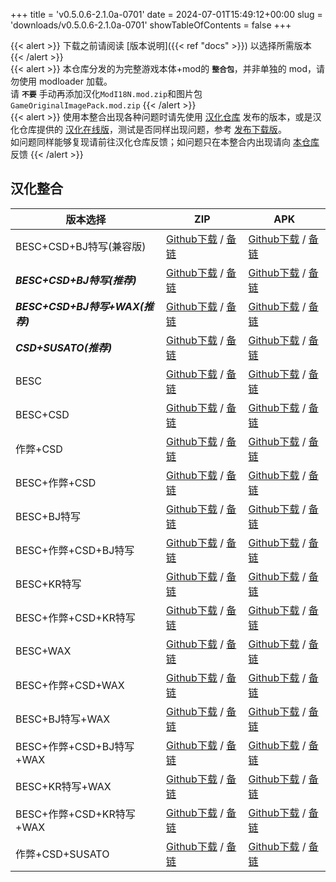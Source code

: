 +++
title = 'v0.5.0.6-2.1.0a-0701'
date = 2024-07-01T15:49:12+00:00
slug = 'downloads/v0.5.0.6-2.1.0a-0701'
showTableOfContents = false
+++

{{< alert >}}
下载之前请阅读 [版本说明]({{< ref "docs" >}}) 以选择所需版本
{{< /alert >}}
<br>
{{< alert >}}
本仓库分发的为完整游戏本体+mod的 **`整合包`**，并非单独的 mod，请勿使用 modloader 加载。
<br>
请 **`不要`** 手动再添加汉化`ModI18N.mod.zip`和图片包`GameOriginalImagePack.mod.zip`
{{< /alert >}}
<br>
{{< alert >}}
使用本整合出现各种问题时请先使用 [汉化仓库](https://github.com/Eltirosto/Degrees-of-Lewdity-Chinese-Localization) 发布的版本，或是汉化仓库提供的 [汉化在线版](https://eltirosto.github.io/Degrees-of-Lewdity-Chinese-Localization/)，测试是否同样出现问题，参考 [发布下载版](https://github.com/Eltirosto/Degrees-of-Lewdity-Chinese-Localization/blob/main/README.md#%E5%8F%91%E5%B8%83%E4%B8%8B%E8%BD%BD%E7%89%88)。
<br>
如问题同样能够复现请前往汉化仓库反馈；如问题只在本整合内出现请向 [本仓库](https://github.com/sakarie9/DoL-Lyra/issues) 反馈
{{< /alert >}}

## 汉化整合

|           版本选择            |                                                                                                                                                                        ZIP                                                                                                                                                                         |                                                                                                                                                                        APK                                                                                                                                                                         |
|-------------------------------|----------------------------------------------------------------------------------------------------------------------------------------------------------------------------------------------------------------------------------------------------------------------------------------------------------------------------------------------------|----------------------------------------------------------------------------------------------------------------------------------------------------------------------------------------------------------------------------------------------------------------------------------------------------------------------------------------------------|
|BESC+CSD+BJ特写(兼容版)        |[Github下载](https://github.com/sakarie9/DoL-Lyra/releases/download/v0.5.0.6-2.1.0a-0701/DoL-0.5.0.6-Lyra-2.1.0a-polyfill-besc-cheat-csd-sideviewbj-0701.zip ) / [备链](https://mirror.ghproxy.com/https://github.com/sakarie9/DoL-Lyra/releases/download/v0.5.0.6-2.1.0a-0701/DoL-0.5.0.6-Lyra-2.1.0a-polyfill-besc-cheat-csd-sideviewbj-0701.zip )|[Github下载](https://github.com/sakarie9/DoL-Lyra/releases/download/v0.5.0.6-2.1.0a-0701/DoL-0.5.0.6-Lyra-2.1.0a-polyfill-besc-cheat-csd-sideviewbj-0701.apk ) / [备链](https://mirror.ghproxy.com/https://github.com/sakarie9/DoL-Lyra/releases/download/v0.5.0.6-2.1.0a-0701/DoL-0.5.0.6-Lyra-2.1.0a-polyfill-besc-cheat-csd-sideviewbj-0701.apk )|
|***BESC+CSD+BJ特写(推荐)***    |[Github下载](https://github.com/sakarie9/DoL-Lyra/releases/download/v0.5.0.6-2.1.0a-0701/DoL-0.5.0.6-Lyra-2.1.0a-besc-csd-sideviewbj-0701.zip ) / [备链](https://mirror.ghproxy.com/https://github.com/sakarie9/DoL-Lyra/releases/download/v0.5.0.6-2.1.0a-0701/DoL-0.5.0.6-Lyra-2.1.0a-besc-csd-sideviewbj-0701.zip )                              |[Github下载](https://github.com/sakarie9/DoL-Lyra/releases/download/v0.5.0.6-2.1.0a-0701/DoL-0.5.0.6-Lyra-2.1.0a-besc-csd-sideviewbj-0701.apk ) / [备链](https://mirror.ghproxy.com/https://github.com/sakarie9/DoL-Lyra/releases/download/v0.5.0.6-2.1.0a-0701/DoL-0.5.0.6-Lyra-2.1.0a-besc-csd-sideviewbj-0701.apk )                              |
|***BESC+CSD+BJ特写+WAX(推荐)***|[Github下载](https://github.com/sakarie9/DoL-Lyra/releases/download/v0.5.0.6-2.1.0a-0701/DoL-0.5.0.6-Lyra-2.1.0a-besc-wax-csd-sideviewbj-0701.zip ) / [备链](https://mirror.ghproxy.com/https://github.com/sakarie9/DoL-Lyra/releases/download/v0.5.0.6-2.1.0a-0701/DoL-0.5.0.6-Lyra-2.1.0a-besc-wax-csd-sideviewbj-0701.zip )                      |[Github下载](https://github.com/sakarie9/DoL-Lyra/releases/download/v0.5.0.6-2.1.0a-0701/DoL-0.5.0.6-Lyra-2.1.0a-besc-wax-csd-sideviewbj-0701.apk ) / [备链](https://mirror.ghproxy.com/https://github.com/sakarie9/DoL-Lyra/releases/download/v0.5.0.6-2.1.0a-0701/DoL-0.5.0.6-Lyra-2.1.0a-besc-wax-csd-sideviewbj-0701.apk )                      |
|***CSD+SUSATO(推荐)***         |[Github下载](https://github.com/sakarie9/DoL-Lyra/releases/download/v0.5.0.6-2.1.0a-0701/DoL-0.5.0.6-Lyra-2.1.0a-susato-csd-0701.zip ) / [备链](https://mirror.ghproxy.com/https://github.com/sakarie9/DoL-Lyra/releases/download/v0.5.0.6-2.1.0a-0701/DoL-0.5.0.6-Lyra-2.1.0a-susato-csd-0701.zip )                                                |[Github下载](https://github.com/sakarie9/DoL-Lyra/releases/download/v0.5.0.6-2.1.0a-0701/DoL-0.5.0.6-Lyra-2.1.0a-susato-csd-0701.apk ) / [备链](https://mirror.ghproxy.com/https://github.com/sakarie9/DoL-Lyra/releases/download/v0.5.0.6-2.1.0a-0701/DoL-0.5.0.6-Lyra-2.1.0a-susato-csd-0701.apk )                                                |
|BESC                           |[Github下载](https://github.com/sakarie9/DoL-Lyra/releases/download/v0.5.0.6-2.1.0a-0701/DoL-0.5.0.6-Lyra-2.1.0a-besc-0701.zip ) / [备链](https://mirror.ghproxy.com/https://github.com/sakarie9/DoL-Lyra/releases/download/v0.5.0.6-2.1.0a-0701/DoL-0.5.0.6-Lyra-2.1.0a-besc-0701.zip )                                                            |[Github下载](https://github.com/sakarie9/DoL-Lyra/releases/download/v0.5.0.6-2.1.0a-0701/DoL-0.5.0.6-Lyra-2.1.0a-besc-0701.apk ) / [备链](https://mirror.ghproxy.com/https://github.com/sakarie9/DoL-Lyra/releases/download/v0.5.0.6-2.1.0a-0701/DoL-0.5.0.6-Lyra-2.1.0a-besc-0701.apk )                                                            |
|BESC+CSD                       |[Github下载](https://github.com/sakarie9/DoL-Lyra/releases/download/v0.5.0.6-2.1.0a-0701/DoL-0.5.0.6-Lyra-2.1.0a-besc-csd-0701.zip ) / [备链](https://mirror.ghproxy.com/https://github.com/sakarie9/DoL-Lyra/releases/download/v0.5.0.6-2.1.0a-0701/DoL-0.5.0.6-Lyra-2.1.0a-besc-csd-0701.zip )                                                    |[Github下载](https://github.com/sakarie9/DoL-Lyra/releases/download/v0.5.0.6-2.1.0a-0701/DoL-0.5.0.6-Lyra-2.1.0a-besc-csd-0701.apk ) / [备链](https://mirror.ghproxy.com/https://github.com/sakarie9/DoL-Lyra/releases/download/v0.5.0.6-2.1.0a-0701/DoL-0.5.0.6-Lyra-2.1.0a-besc-csd-0701.apk )                                                    |
|作弊+CSD                       |[Github下载](https://github.com/sakarie9/DoL-Lyra/releases/download/v0.5.0.6-2.1.0a-0701/DoL-0.5.0.6-Lyra-2.1.0a-cheat-csd-0701.zip ) / [备链](https://mirror.ghproxy.com/https://github.com/sakarie9/DoL-Lyra/releases/download/v0.5.0.6-2.1.0a-0701/DoL-0.5.0.6-Lyra-2.1.0a-cheat-csd-0701.zip )                                                  |[Github下载](https://github.com/sakarie9/DoL-Lyra/releases/download/v0.5.0.6-2.1.0a-0701/DoL-0.5.0.6-Lyra-2.1.0a-cheat-csd-0701.apk ) / [备链](https://mirror.ghproxy.com/https://github.com/sakarie9/DoL-Lyra/releases/download/v0.5.0.6-2.1.0a-0701/DoL-0.5.0.6-Lyra-2.1.0a-cheat-csd-0701.apk )                                                  |
|BESC+作弊+CSD                  |[Github下载](https://github.com/sakarie9/DoL-Lyra/releases/download/v0.5.0.6-2.1.0a-0701/DoL-0.5.0.6-Lyra-2.1.0a-besc-cheat-csd-0701.zip ) / [备链](https://mirror.ghproxy.com/https://github.com/sakarie9/DoL-Lyra/releases/download/v0.5.0.6-2.1.0a-0701/DoL-0.5.0.6-Lyra-2.1.0a-besc-cheat-csd-0701.zip )                                        |[Github下载](https://github.com/sakarie9/DoL-Lyra/releases/download/v0.5.0.6-2.1.0a-0701/DoL-0.5.0.6-Lyra-2.1.0a-besc-cheat-csd-0701.apk ) / [备链](https://mirror.ghproxy.com/https://github.com/sakarie9/DoL-Lyra/releases/download/v0.5.0.6-2.1.0a-0701/DoL-0.5.0.6-Lyra-2.1.0a-besc-cheat-csd-0701.apk )                                        |
|BESC+BJ特写                    |[Github下载](https://github.com/sakarie9/DoL-Lyra/releases/download/v0.5.0.6-2.1.0a-0701/DoL-0.5.0.6-Lyra-2.1.0a-besc-sideviewbj-0701.zip ) / [备链](https://mirror.ghproxy.com/https://github.com/sakarie9/DoL-Lyra/releases/download/v0.5.0.6-2.1.0a-0701/DoL-0.5.0.6-Lyra-2.1.0a-besc-sideviewbj-0701.zip )                                      |[Github下载](https://github.com/sakarie9/DoL-Lyra/releases/download/v0.5.0.6-2.1.0a-0701/DoL-0.5.0.6-Lyra-2.1.0a-besc-sideviewbj-0701.apk ) / [备链](https://mirror.ghproxy.com/https://github.com/sakarie9/DoL-Lyra/releases/download/v0.5.0.6-2.1.0a-0701/DoL-0.5.0.6-Lyra-2.1.0a-besc-sideviewbj-0701.apk )                                      |
|BESC+作弊+CSD+BJ特写           |[Github下载](https://github.com/sakarie9/DoL-Lyra/releases/download/v0.5.0.6-2.1.0a-0701/DoL-0.5.0.6-Lyra-2.1.0a-besc-cheat-csd-sideviewbj-0701.zip ) / [备链](https://mirror.ghproxy.com/https://github.com/sakarie9/DoL-Lyra/releases/download/v0.5.0.6-2.1.0a-0701/DoL-0.5.0.6-Lyra-2.1.0a-besc-cheat-csd-sideviewbj-0701.zip )                  |[Github下载](https://github.com/sakarie9/DoL-Lyra/releases/download/v0.5.0.6-2.1.0a-0701/DoL-0.5.0.6-Lyra-2.1.0a-besc-cheat-csd-sideviewbj-0701.apk ) / [备链](https://mirror.ghproxy.com/https://github.com/sakarie9/DoL-Lyra/releases/download/v0.5.0.6-2.1.0a-0701/DoL-0.5.0.6-Lyra-2.1.0a-besc-cheat-csd-sideviewbj-0701.apk )                  |
|BESC+KR特写                    |[Github下载](https://github.com/sakarie9/DoL-Lyra/releases/download/v0.5.0.6-2.1.0a-0701/DoL-0.5.0.6-Lyra-2.1.0a-besc-sideviewkr-0701.zip ) / [备链](https://mirror.ghproxy.com/https://github.com/sakarie9/DoL-Lyra/releases/download/v0.5.0.6-2.1.0a-0701/DoL-0.5.0.6-Lyra-2.1.0a-besc-sideviewkr-0701.zip )                                      |[Github下载](https://github.com/sakarie9/DoL-Lyra/releases/download/v0.5.0.6-2.1.0a-0701/DoL-0.5.0.6-Lyra-2.1.0a-besc-sideviewkr-0701.apk ) / [备链](https://mirror.ghproxy.com/https://github.com/sakarie9/DoL-Lyra/releases/download/v0.5.0.6-2.1.0a-0701/DoL-0.5.0.6-Lyra-2.1.0a-besc-sideviewkr-0701.apk )                                      |
|BESC+作弊+CSD+KR特写           |[Github下载](https://github.com/sakarie9/DoL-Lyra/releases/download/v0.5.0.6-2.1.0a-0701/DoL-0.5.0.6-Lyra-2.1.0a-besc-cheat-csd-sideviewkr-0701.zip ) / [备链](https://mirror.ghproxy.com/https://github.com/sakarie9/DoL-Lyra/releases/download/v0.5.0.6-2.1.0a-0701/DoL-0.5.0.6-Lyra-2.1.0a-besc-cheat-csd-sideviewkr-0701.zip )                  |[Github下载](https://github.com/sakarie9/DoL-Lyra/releases/download/v0.5.0.6-2.1.0a-0701/DoL-0.5.0.6-Lyra-2.1.0a-besc-cheat-csd-sideviewkr-0701.apk ) / [备链](https://mirror.ghproxy.com/https://github.com/sakarie9/DoL-Lyra/releases/download/v0.5.0.6-2.1.0a-0701/DoL-0.5.0.6-Lyra-2.1.0a-besc-cheat-csd-sideviewkr-0701.apk )                  |
|BESC+WAX                       |[Github下载](https://github.com/sakarie9/DoL-Lyra/releases/download/v0.5.0.6-2.1.0a-0701/DoL-0.5.0.6-Lyra-2.1.0a-besc-wax-0701.zip ) / [备链](https://mirror.ghproxy.com/https://github.com/sakarie9/DoL-Lyra/releases/download/v0.5.0.6-2.1.0a-0701/DoL-0.5.0.6-Lyra-2.1.0a-besc-wax-0701.zip )                                                    |[Github下载](https://github.com/sakarie9/DoL-Lyra/releases/download/v0.5.0.6-2.1.0a-0701/DoL-0.5.0.6-Lyra-2.1.0a-besc-wax-0701.apk ) / [备链](https://mirror.ghproxy.com/https://github.com/sakarie9/DoL-Lyra/releases/download/v0.5.0.6-2.1.0a-0701/DoL-0.5.0.6-Lyra-2.1.0a-besc-wax-0701.apk )                                                    |
|BESC+作弊+CSD+WAX              |[Github下载](https://github.com/sakarie9/DoL-Lyra/releases/download/v0.5.0.6-2.1.0a-0701/DoL-0.5.0.6-Lyra-2.1.0a-besc-wax-cheat-csd-0701.zip ) / [备链](https://mirror.ghproxy.com/https://github.com/sakarie9/DoL-Lyra/releases/download/v0.5.0.6-2.1.0a-0701/DoL-0.5.0.6-Lyra-2.1.0a-besc-wax-cheat-csd-0701.zip )                                |[Github下载](https://github.com/sakarie9/DoL-Lyra/releases/download/v0.5.0.6-2.1.0a-0701/DoL-0.5.0.6-Lyra-2.1.0a-besc-wax-cheat-csd-0701.apk ) / [备链](https://mirror.ghproxy.com/https://github.com/sakarie9/DoL-Lyra/releases/download/v0.5.0.6-2.1.0a-0701/DoL-0.5.0.6-Lyra-2.1.0a-besc-wax-cheat-csd-0701.apk )                                |
|BESC+BJ特写+WAX                |[Github下载](https://github.com/sakarie9/DoL-Lyra/releases/download/v0.5.0.6-2.1.0a-0701/DoL-0.5.0.6-Lyra-2.1.0a-besc-wax-sideviewbj-0701.zip ) / [备链](https://mirror.ghproxy.com/https://github.com/sakarie9/DoL-Lyra/releases/download/v0.5.0.6-2.1.0a-0701/DoL-0.5.0.6-Lyra-2.1.0a-besc-wax-sideviewbj-0701.zip )                              |[Github下载](https://github.com/sakarie9/DoL-Lyra/releases/download/v0.5.0.6-2.1.0a-0701/DoL-0.5.0.6-Lyra-2.1.0a-besc-wax-sideviewbj-0701.apk ) / [备链](https://mirror.ghproxy.com/https://github.com/sakarie9/DoL-Lyra/releases/download/v0.5.0.6-2.1.0a-0701/DoL-0.5.0.6-Lyra-2.1.0a-besc-wax-sideviewbj-0701.apk )                              |
|BESC+作弊+CSD+BJ特写+WAX       |[Github下载](https://github.com/sakarie9/DoL-Lyra/releases/download/v0.5.0.6-2.1.0a-0701/DoL-0.5.0.6-Lyra-2.1.0a-besc-wax-cheat-csd-sideviewbj-0701.zip ) / [备链](https://mirror.ghproxy.com/https://github.com/sakarie9/DoL-Lyra/releases/download/v0.5.0.6-2.1.0a-0701/DoL-0.5.0.6-Lyra-2.1.0a-besc-wax-cheat-csd-sideviewbj-0701.zip )          |[Github下载](https://github.com/sakarie9/DoL-Lyra/releases/download/v0.5.0.6-2.1.0a-0701/DoL-0.5.0.6-Lyra-2.1.0a-besc-wax-cheat-csd-sideviewbj-0701.apk ) / [备链](https://mirror.ghproxy.com/https://github.com/sakarie9/DoL-Lyra/releases/download/v0.5.0.6-2.1.0a-0701/DoL-0.5.0.6-Lyra-2.1.0a-besc-wax-cheat-csd-sideviewbj-0701.apk )          |
|BESC+KR特写+WAX                |[Github下载](https://github.com/sakarie9/DoL-Lyra/releases/download/v0.5.0.6-2.1.0a-0701/DoL-0.5.0.6-Lyra-2.1.0a-besc-wax-sideviewkr-0701.zip ) / [备链](https://mirror.ghproxy.com/https://github.com/sakarie9/DoL-Lyra/releases/download/v0.5.0.6-2.1.0a-0701/DoL-0.5.0.6-Lyra-2.1.0a-besc-wax-sideviewkr-0701.zip )                              |[Github下载](https://github.com/sakarie9/DoL-Lyra/releases/download/v0.5.0.6-2.1.0a-0701/DoL-0.5.0.6-Lyra-2.1.0a-besc-wax-sideviewkr-0701.apk ) / [备链](https://mirror.ghproxy.com/https://github.com/sakarie9/DoL-Lyra/releases/download/v0.5.0.6-2.1.0a-0701/DoL-0.5.0.6-Lyra-2.1.0a-besc-wax-sideviewkr-0701.apk )                              |
|BESC+作弊+CSD+KR特写+WAX       |[Github下载](https://github.com/sakarie9/DoL-Lyra/releases/download/v0.5.0.6-2.1.0a-0701/DoL-0.5.0.6-Lyra-2.1.0a-besc-wax-cheat-csd-sideviewkr-0701.zip ) / [备链](https://mirror.ghproxy.com/https://github.com/sakarie9/DoL-Lyra/releases/download/v0.5.0.6-2.1.0a-0701/DoL-0.5.0.6-Lyra-2.1.0a-besc-wax-cheat-csd-sideviewkr-0701.zip )          |[Github下载](https://github.com/sakarie9/DoL-Lyra/releases/download/v0.5.0.6-2.1.0a-0701/DoL-0.5.0.6-Lyra-2.1.0a-besc-wax-cheat-csd-sideviewkr-0701.apk ) / [备链](https://mirror.ghproxy.com/https://github.com/sakarie9/DoL-Lyra/releases/download/v0.5.0.6-2.1.0a-0701/DoL-0.5.0.6-Lyra-2.1.0a-besc-wax-cheat-csd-sideviewkr-0701.apk )          |
|作弊+CSD+SUSATO                |[Github下载](https://github.com/sakarie9/DoL-Lyra/releases/download/v0.5.0.6-2.1.0a-0701/DoL-0.5.0.6-Lyra-2.1.0a-susato-cheat-csd-0701.zip ) / [备链](https://mirror.ghproxy.com/https://github.com/sakarie9/DoL-Lyra/releases/download/v0.5.0.6-2.1.0a-0701/DoL-0.5.0.6-Lyra-2.1.0a-susato-cheat-csd-0701.zip )                                    |[Github下载](https://github.com/sakarie9/DoL-Lyra/releases/download/v0.5.0.6-2.1.0a-0701/DoL-0.5.0.6-Lyra-2.1.0a-susato-cheat-csd-0701.apk ) / [备链](https://mirror.ghproxy.com/https://github.com/sakarie9/DoL-Lyra/releases/download/v0.5.0.6-2.1.0a-0701/DoL-0.5.0.6-Lyra-2.1.0a-susato-cheat-csd-0701.apk )                                    |
